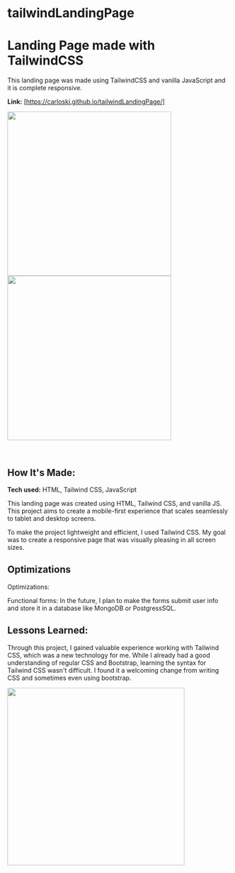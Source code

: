 # tailwindLandingPage
# Landing Page made with TailwindCSS

This landing page was made using TailwindCSS and vanilla JavaScript and it is complete responsive. 

**Link:** [https://carloski.github.io/tailwindLandingPage/]


<img  align="left" src="https://[https://i.imgur.com/G1RCn7l.png]" height="370">
<img  src="[https://user-images.githubusercontent.com/59510577/219567945-3c3092e0-3c9b-42f0-9669-62e21fc80046.png](https://i.imgur.com/9XWkj3v.png)" height="370">

&nbsp;
  


## How It's Made:

**Tech used:** HTML, Tailwind CSS, JavaScript

This landing page was created using HTML, Tailwind CSS, and vanilla JS. This project aims to create a mobile-first experience that scales seamlessly to tablet and desktop screens.

To make the project lightweight and efficient, I used Tailwind CSS. My goal was to create a responsive page that was visually pleasing in all screen sizes.

## Optimizations
Optimizations:

Functional forms: In the future, I plan to make the forms submit user info and store it in a database like MongoDB or PostgressSQL. 

## Lessons Learned:

Through this project, I gained valuable experience working with Tailwind CSS, which was a new technology for me. While I already had a good understanding of regular CSS and Bootstrap, learning the syntax for Tailwind CSS wasn't difficult. I found it a welcoming change from writing CSS and sometimes even using bootstrap.


<img align="center"  src="https://user-images.githubusercontent.com/59510577/219567536-ca55c781-01a4-43d1-a9a6-af30602c719c.png" height="400">


 
